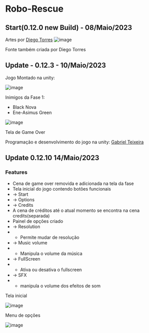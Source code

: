 # Robo-Rescue

## Start(0.12.0 new Build) - 08/Maio/2023

Artes por [Diego Torres](https://www.instagram.com/diego.torres_arts/)
![image](https://user-images.githubusercontent.com/63520287/236963627-127c64ba-cf52-4512-a47c-80cc4f9613b4.png)

Fonte também criada por Diego Torres

## Update - 0.12.3 - 10/Maio/2023

Jogo Montado na unity:

![image](https://github.com/hyperGT/Robo-Rescue/assets/63520287/f62c7f3b-a56d-4d19-a5b3-80bba880c022)

Inimigos da Fase 1: 
* Black Nova 
* Ene-Asimus Green



![image](https://github.com/hyperGT/Robo-Rescue/assets/63520287/2589125d-f5ca-4852-bd43-3abc66838e01)

Tela de Game Over

Programação e desenvolvimento do jogo na unity: [Gabriel Teixeira](https://www.instagram.com/gtx_ch/)

## Update 0.12.10 14/Maio/2023
### Features

- Cena de game over removida e adicionada na tela da fase 
- Tela inicial do jogo contendo botões funcionais
- -> Start
- -> Options 
- -> Credits
- A cena de créditos até o atual momento se encontra na cena credits(separada)
- Painel de opções criado
- -> Resolution
- + Permite mudar de resolução
- -> Music volume
- + Manipula o volume da música
- -> FullScreen
- + Ativa ou desativa o fullscreen
- -> SFX 
- + manipula o volume dos efeitos de som

Tela inicial

![image](https://github.com/hyperGT/Robo-Rescue/assets/63520287/ac2edc99-8cfa-4569-b2d0-38783272b819)

Menu de opções

![image](https://github.com/hyperGT/Robo-Rescue/assets/63520287/00627cd3-c35b-43c1-82b4-842422a82ba3)










